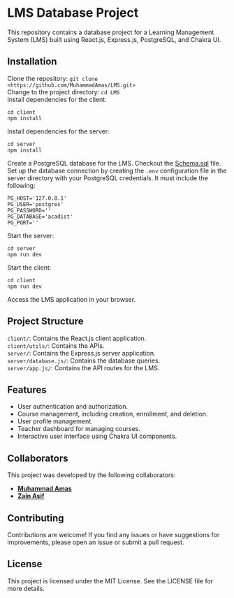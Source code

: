 # LMS Database Project

This repository contains a database project for a Learning Management System (LMS) built using React.js, Express.js, PostgreSQL, and Chakra UI.

## Installation

Clone the repository: ```git clone <https://github.com/MuhammadAmas/LMS.git>```\
Change to the project directory: ```cd LMS```\
Install dependencies for the client:

```
cd client
npm install
```

Install dependencies for the server:

```
cd server
npm install
```

Create a PostgreSQL database for the LMS. Checkout the [Schema.sql](https://github.com/MuhammadAmas/LMS/blob/main/server/schema.sql) file.\
Set up the database connection by creating the `.env` configuration file in the server directory with your PostgreSQL credentials. It must include the following:

```
PG_HOST='127.0.0.1'
PG_USER='postgres'
PG_PASSWORD=''
PG_DATABASE='acadist' 
PG_PORT=''
```

Start the server:

```
cd server
npm run dev
```

Start the client:

```
cd client 
npm run dev
```

Access the LMS application in your browser.

## Project Structure

`client/`: Contains the React.js client application.\
`client/utils/`: Contains the APIs.\
`server/`: Contains the Express.js server application.\
`server/database.js/`: Contains the database queries.\
`server/app.js/`: Contains the API routes for the LMS.

## Features

- User authentication and authorization.
- Course management, including creation, enrollment, and deletion.
- User profile management.
- Teacher dashboard for managing courses.
- Interactive user interface using Chakra UI components.

## Collaborators

This project was developed by the following collaborators:

- **[Muhammad Amas](https://github.com/MuhammadAmas)**
- **[Zain Asif](https://github.com/ZainAsif767)**

## Contributing

Contributions are welcome! If you find any issues or have suggestions for improvements, please open an issue or submit a pull request.

## License

This project is licensed under the MIT License. See the LICENSE file for more details.
